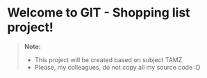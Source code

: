 Welcome to GIT - Shopping list project!
===================
> **Note:**
> - This project will be created based on subject TAMZ 
> - Please, my colleagues, do not copy all my source code :D
